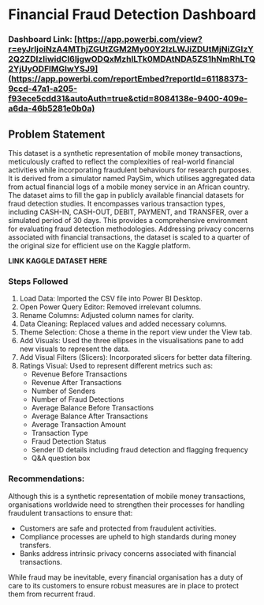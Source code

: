 # Financial Fraud Detection Dashboard

### Dashboard Link: [https://app.powerbi.com/view?r=eyJrIjoiNzA4MThjZGUtZGM2My00Y2IzLWJiZDUtMjNiZGIzY2Q2ZDIzIiwidCI6IjgwODQxMzhlLTk0MDAtNDA5ZS1hNmRhLTQ2YjUyODFlMGIwYSJ9](https://app.powerbi.com/reportEmbed?reportId=61188373-9ccd-47a1-a205-f93ece5cdd31&autoAuth=true&ctid=8084138e-9400-409e-a6da-46b5281e0b0a)


## Problem Statement

This dataset is a synthetic representation of mobile money transactions, meticulously crafted to reflect the complexities of real-world financial activities while incorporating fraudulent behaviours for research purposes. It is derived from a simulator named PaySim, which utilises aggregated data from actual financial logs of a mobile money service in an African country. The dataset aims to fill the gap in publicly available financial datasets for fraud detection studies. It encompasses various transaction types, including CASH-IN, CASH-OUT, DEBIT, PAYMENT, and TRANSFER, over a simulated period of 30 days. This provides a comprehensive environment for evaluating fraud detection methodologies. Addressing privacy concerns associated with financial transactions, the dataset is scaled to a quarter of the original size for efficient use on the Kaggle platform.

**LINK KAGGLE DATASET HERE**

### Steps Followed 


  1. Load Data: Imported the CSV file into Power BI Desktop.
  2. Open Power Query Editor: Removed irrelevant columns.
  3. Rename Columns: Adjusted column names for clarity.
  4. Data Cleaning: Replaced values and added necessary columns.
  5. Theme Selection: Chose a theme in the report view under the View tab.
  6. Add Visuals: Used the three ellipses in the visualisations pane to add new visuals to represent the data.
  7. Add Visual Filters (Slicers): Incorporated slicers for better data filtering.
  8. Ratings Visual: Used to represent different metrics such as:
        - Revenue Before Transactions
        - Revenue After Transactions
        - Number of Senders
        - Number of Fraud Detections
        - Average Balance Before Transactions
        - Average Balance After Transactions
        - Average Transaction Amount
        - Transaction Type
        - Fraud Detection Status
        - Sender ID details including fraud detection and flagging frequency
        - Q&A question box
  
### Recommendations:    

Although this is a synthetic representation of mobile money transactions, organisations worldwide need to strengthen their processes for handling fraudulent transactions to ensure that:

  - Customers are safe and protected from fraudulent activities.
  - Compliance processes are upheld to high standards during money transfers.
  - Banks address intrinsic privacy concerns associated with financial transactions.
    
While fraud may be inevitable, every financial organisation has a duty of care to its customers to ensure robust measures are in place to protect them from recurrent fraud.
